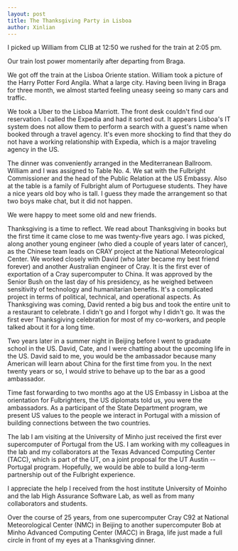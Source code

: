 ```yaml
---
layout: post
title: The Thanksgiving Party in Lisboa
author: Xinlian
---
```


I picked up William from CLIB at 12:50 we rushed for the train at 2:05 pm.

Our train lost power momentarily after departing from  Braga.  

We got off the train at the Lisboa Oriente station.  William took a picture of the Harry Potter Ford Angila.  What a large city.  Having been living in Braga for three month, we almost started feeling uneasy seeing so many cars and traffic.

We took a Uber to the Lisboa Marriott.  The front desk couldn't find our reservation.  I called the Expedia and had it sorted out.  It appears Lisboa's IT system does not allow them to perform a search with a guest's name when booked through a travel agency.  It's even more shocking to find that they do not have a working relationship with Expedia, which is a major traveling agency in the US.  

The dinner was conveniently arranged in the Mediterranean Ballroom.  William and I was assigned to Table No. 4.  We sat with the Fulbright Commissioner and the head of the Public Relation at the US Embassy.  Also at the table is a family of Fulbright alum of Portuguese students.  They have a nice years old boy who is tall.  I guess they made the arrangement so that two boys make chat, but it did not happen.  

We were happy to meet some old and new friends.

Thanksgiving is a time to reflect.  We read about Thanksgiving in books but the first time it came close to me was twenty-five years ago.  I was picked, along another young engineer (who died a couple of years later of cancer), as the Chinese team leads on CRAY project at the National Meteorological Center.  We worked closely with David (who later became my best friend forever) and another Australian engineer of Cray.  It is the first ever of exportation of a Cray supercomputer to China.  It was approved by the Senior Bush on the last day of his presidency, as he weighed between sensitivity of technology and humanitarian benefits.  It's a complicated project in terms of political, technical, and operational aspects.  As Thanksgiving was coming, David rented a big bus and took the entire unit to a restaurant to celebrate.  I didn't go and I forgot why I didn't go.  It was the first ever Thanksgiving celebration for most of my co-workers, and people talked about it for a long time.

Two years later in a summer night in Beijing before I went to graduate school in the US.  David, Cate, and I were chatting about the upcoming life in the US.  David said to me, you would be the ambassador because many American will learn about China for the first time from you.  In the next twenty years or so, I would strive to behave up to the bar as a good ambassador.

Time fast forwarding to two months ago at the US Embassy in Lisboa at the orientation for Fulbrighters, the US diplomats told us, you were the ambassadors.  As a participant of the State Department program, we present US values to the people we interact in Portugal with a mission of building connections between the two countries.

The lab I am visiting at the University of Minho just received the first ever supercomputer of Portugal from the US.  I am working with my colleagues in the lab and my collaborators at the Texas Advanced Computing Center (TACC), which is part of the UT,  on a joint proposal for the UT Austin -- Portugal program.  Hopefully, we would be able to build a long-term partnership out of the Fulbright experience.

I appreciate the help I received from the host institute University of Moinho and the lab High Assurance Software Lab, as well as from many collaborators and students.

Over the course of 25 years, from one supercomputer Cray C92 at National Meteorological Center (NMC) in Beijing to another supercomputer Bob at Minho Advanced Computing Center (MACC) in Braga, life just made a full circle in front of my eyes at a Thanksgiving dinner.
